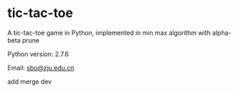 tic-tac-toe
===========

A tic-tac-toe game in Python, implemented in min max algorithm with alpha-beta prune 

Python version: 2.7.6

Email: sbo@zju.edu.cn


add merge dev